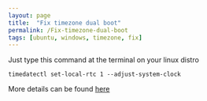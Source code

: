 ```yaml
---
layout: page
title:  "Fix timezone dual boot"
permalink: /Fix-timezone-dual-boot
tags: [ubuntu, windows, timezone, fix]
---
```


Just type this command at the terminal on your linux distro
```shell
timedatectl set-local-rtc 1 --adjust-system-clock
```
More details can be found [here](http://ubuntuhandbook.org/index.php/2016/05/time-differences-ubuntu-1604-windows-10/)
